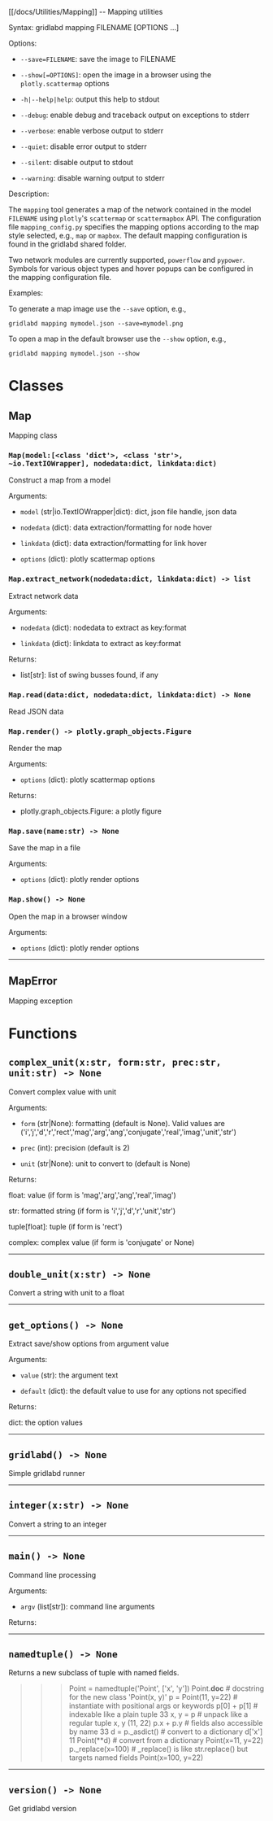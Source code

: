 [[/docs/Utilities/Mapping]] -- Mapping utilities

Syntax: gridlabd mapping FILENAME [OPTIONS ...]

Options:

* `--save=FILENAME`: save the image to FILENAME

* `--show[=OPTIONS]`: open the image in a browser using the
  `plotly.scattermap` options

* `-h|--help|help`: output this help to stdout

* `--debug`: enable debug and traceback output on exceptions to stderr

* `--verbose`: enable verbose output to stderr

* `--quiet`: disable error output to stderr

* `--silent`: disable output to stdout

* `--warning`: disable warning output to stderr

Description:

The `mapping` tool generates a map of the network contained in the model
`FILENAME` using `plotly`'s `scattermap` or `scattermapbox` API.  The
configuration file `mapping_config.py` specifies the mapping options
according to the map style selected, e.g., `map` or `mapbox`. The default
mapping configuration is found in the gridlabd shared folder.

Two network modules are currently supported, `powerflow` and `pypower`.
Symbols for various object types and hover popups can be configured in the
mapping configuration file.

Examples:

To generate a map image use the `--save` option, e.g.,

    gridlabd mapping mymodel.json --save=mymodel.png

To open a map in the default browser use the `--show` option, e.g.,

    gridlabd mapping mymodel.json --show



# Classes

## Map

Mapping class

### `Map(model:[<class 'dict'>, <class 'str'>, ~io.TextIOWrapper], nodedata:dict, linkdata:dict)`

Construct a map from a model

Arguments:

* `model` (str|io.TextIOWrapper|dict): dict, json file handle, json data

* `nodedata` (dict): data extraction/formatting for node hover

* `linkdata` (dict): data extraction/formatting for link hover

* `options` (dict): plotly scattermap options


### `Map.extract_network(nodedata:dict, linkdata:dict) -> list`

Extract network data

Arguments:

* `nodedata` (dict): nodedata to extract as key:format

* `linkdata` (dict): linkdata to extract as key:format

Returns:

* list[str]: list of swing busses found, if any


### `Map.read(data:dict, nodedata:dict, linkdata:dict) -> None`

Read JSON data

### `Map.render() -> plotly.graph_objects.Figure`

Render the map

Arguments:

* `options` (dict): plotly scattermap options

Returns:

* plotly.graph_objects.Figure: a plotly figure


### `Map.save(name:str) -> None`

Save the map in a file

Arguments:

* `options` (dict): plotly render options


### `Map.show() -> None`

Open the map in a browser window

Arguments:

* `options` (dict): plotly render options


---

## MapError

Mapping exception

# Functions

## `complex_unit(x:str, form:str, prec:str, unit:str) -> None`

Convert complex value with unit

Arguments:

* `form` (str|None): formatting (default is None). Valid values are
('i','j','d','r','rect','mag','arg','ang','conjugate','real','imag','unit','str')

* `prec` (int): precision (default is 2)

* `unit` (str|None): unit to convert to (default is None)

Returns:

float: value (if form is 'mag','arg','ang','real','imag')

str: formatted string (if form is 'i','j','d','r','unit','str')

tuple[float]: tuple (if form is 'rect')

complex: complex value (if form is 'conjugate' or None)


---

## `double_unit(x:str) -> None`

Convert a string with unit to a float

---

## `get_options() -> None`

Extract save/show options from argument value

Arguments:

* `value` (str): the argument text

* `default` (dict): the default value to use for any options not specified

Returns:

dict: the option values


---

## `gridlabd() -> None`

Simple gridlabd runner

---

## `integer(x:str) -> None`

Convert a string to an integer

---

## `main() -> None`

Command line processing

Arguments:

* `argv` (list[str]): command line arguments

Returns:




---

## `namedtuple() -> None`

Returns a new subclass of tuple with named fields.

>>> Point = namedtuple('Point', ['x', 'y'])
>>> Point.__doc__                   # docstring for the new class
'Point(x, y)'
>>> p = Point(11, y=22)             # instantiate with positional args or keywords
>>> p[0] + p[1]                     # indexable like a plain tuple
33
>>> x, y = p                        # unpack like a regular tuple
>>> x, y
(11, 22)
>>> p.x + p.y                       # fields also accessible by name
33
>>> d = p._asdict()                 # convert to a dictionary
>>> d['x']
11
>>> Point(**d)                      # convert from a dictionary
Point(x=11, y=22)
>>> p._replace(x=100)               # _replace() is like str.replace() but targets named fields
Point(x=100, y=22)



---

## `version() -> None`

Get gridlabd version
